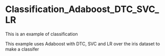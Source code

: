 # Classification_Adaboost_DTC_SVC_LR


This is an example of classification

This example uses Adaboost with DTC, SVC and LR over the iris dataset to make a classifer



